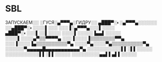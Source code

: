 # SBL
ЗАПУСКАЕМ░░
░ГУСЯ░▄▀▀▀▄░ГИДРУ░░
▄███▀░◐░▄▀▀▀▄░░░░░░
░░▄███▀░◐░░░░▌░░░
░░░▐░▄▀▀▀▄░░░▌░░░░
▄███▀░◐░░░▌░░▌░░░░
░░░░▌░░░░░▐▄▄▌░░░░░
░░░░▌░░░░▄▀▒▒▀▀▀▀▄
░░░▐░░░░▐▒▒▒▒▒▒▒▒▀▀▄
░░░▐░░░░▐▄▒▒▒▒▒▒▒▒▒▒▀▄
░░░░▀▄░░░░▀▄▒▒▒▒▒▒▒▒▒▒▀▄
░░░░░░▀▄▄▄▄▄█▄▄▄▄▄▄▄▄▄▄▄▀▄
░░░░░░░░░░░▌▌░▌▌░░░░░
░░░░░░░░░░░▌▌░▌▌░░░░░
░░░░░░░░░▄▄▌▌▄▌▌░░░░░
